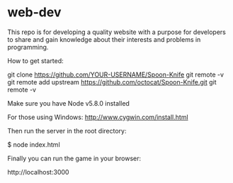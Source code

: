 # web-dev

This repo is for developing a quality website with a purpose for developers to share and gain knowledge about their interests and problems in programming.


How to get started:

git clone https://github.com/YOUR-USERNAME/Spoon-Knife
git remote -v
git remote add upstream https://github.com/octocat/Spoon-Knife.git
git remote -v

Make sure you have Node v5.8.0 installed

For those using Windows: http://www.cygwin.com/install.html

Then run the server in the root directory:

$ node index.html

Finally you can run the game in your browser:

http://localhost:3000
